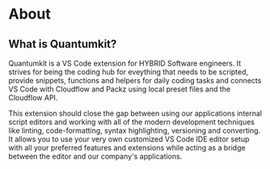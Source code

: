 # About

## What is Quantumkit?

Quantumkit is a VS Code extension for HYBRID Software engineers. It strives for being the coding hub for eveything that needs to be scripted, provide snippets, functions and helpers for daily coding tasks and connects VS Code with Cloudflow and Packz using local preset files and the Cloudflow API.

This extension should close the gap between using our applications internal script editors and working with all of the modern development techniques like linting, code-formatting, syntax highlighting, versioning and converting. It allows you to use your very own customized VS Code IDE editor setup with all your preferred features and extensions while acting as a bridge between the editor and our company's applications.
